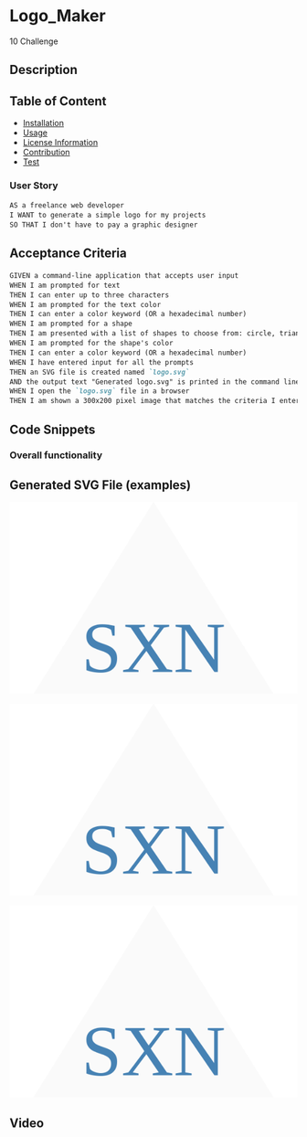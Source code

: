 # Logo_Maker
10 Challenge
## Description

## Table of Content
- [Installation](#installation)
- [Usage](#usage)
- [License Information](#License)
- [Contribution](#contribution)
- [Test](#test)

### User Story

```md
AS a freelance web developer
I WANT to generate a simple logo for my projects
SO THAT I don't have to pay a graphic designer
```

## Acceptance Criteria

```md
GIVEN a command-line application that accepts user input
WHEN I am prompted for text
THEN I can enter up to three characters
WHEN I am prompted for the text color
THEN I can enter a color keyword (OR a hexadecimal number)
WHEN I am prompted for a shape
THEN I am presented with a list of shapes to choose from: circle, triangle, and square
WHEN I am prompted for the shape's color
THEN I can enter a color keyword (OR a hexadecimal number)
WHEN I have entered input for all the prompts
THEN an SVG file is created named `logo.svg`
AND the output text "Generated logo.svg" is printed in the command line
WHEN I open the `logo.svg` file in a browser
THEN I am shown a 300x200 pixel image that matches the criteria I entered
```
## Code Snippets
### Overall functionality


## Generated SVG File (examples)
![Triangle SVG file](./examples/logo.svg)

![Square SVG file](./examples/logo.svg)

![Circle SVG file](./examples/logo.svg)

## Video
![]()

